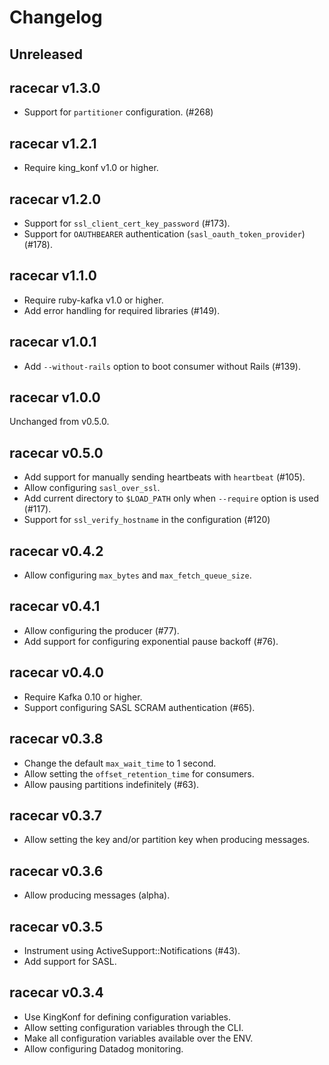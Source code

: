 # Changelog

## Unreleased

## racecar v1.3.0

* Support for `partitioner` configuration. (#268)

## racecar v1.2.1

* Require king_konf v1.0 or higher.

## racecar v1.2.0

* Support for `ssl_client_cert_key_password` (#173).
* Support for `OAUTHBEARER` authentication (`sasl_oauth_token_provider`) (#178).

## racecar v1.1.0

* Require ruby-kafka v1.0 or higher.
* Add error handling for required libraries (#149).

## racecar v1.0.1

* Add `--without-rails` option to boot consumer without Rails (#139).

## racecar v1.0.0

Unchanged from v0.5.0.

## racecar v0.5.0

* Add support for manually sending heartbeats with `heartbeat` (#105).
* Allow configuring `sasl_over_ssl`.
* Add current directory to `$LOAD_PATH` only when `--require` option is used (#117).
* Support for `ssl_verify_hostname` in the configuration (#120)

## racecar v0.4.2

* Allow configuring `max_bytes` and `max_fetch_queue_size`.

## racecar v0.4.1

* Allow configuring the producer (#77).
* Add support for configuring exponential pause backoff (#76).

## racecar v0.4.0

* Require Kafka 0.10 or higher.
* Support configuring SASL SCRAM authentication (#65).

## racecar v0.3.8

* Change the default `max_wait_time` to 1 second.
* Allow setting the `offset_retention_time` for consumers.
* Allow pausing partitions indefinitely (#63).

## racecar v0.3.7

* Allow setting the key and/or partition key when producing messages.

## racecar v0.3.6

* Allow producing messages (alpha).

## racecar v0.3.5

* Instrument using ActiveSupport::Notifications (#43).
* Add support for SASL.

## racecar v0.3.4

* Use KingKonf for defining configuration variables.
* Allow setting configuration variables through the CLI.
* Make all configuration variables available over the ENV.
* Allow configuring Datadog monitoring.

